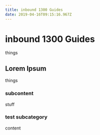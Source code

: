 ```yaml
---
title: inbound 1300 Guides
date: 2019-04-16T09:15:16.967Z
---
```


# inbound 1300 Guides
things
## Lorem Ipsum
things
### subcontent
stuff
### test subcategory
content
